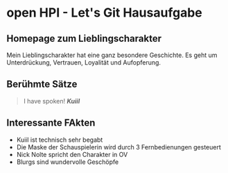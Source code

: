 # open HPI - Let's Git Hausaufgabe
## Homepage zum Lieblingscharakter

Mein Lieblingscharakter hat eine ganz besondere Geschichte. Es geht um Unterdrückung, Vertrauen, Loyalität und Aufopferung.

## Berühmte Sätze
> I have spoken!
***Kuiil***

## Interessante FAkten
* Kuiil ist technisch sehr begabt
* Die Maske der Schauspielerin wird durch 3 Fernbedienungen gesteuert
* Nick Nolte spricht den Charakter in OV
* Blurgs sind wundervolle Geschöpfe